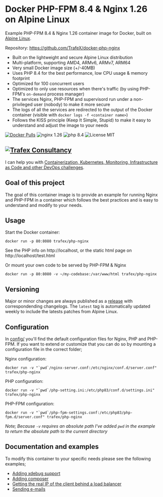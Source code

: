 # Docker PHP-FPM 8.4 & Nginx 1.26 on Alpine Linux
Example PHP-FPM 8.4 & Nginx 1.26 container image for Docker, built on [Alpine Linux](https://www.alpinelinux.org/).

Repository: https://github.com/TrafeX/docker-php-nginx


* Built on the lightweight and secure Alpine Linux distribution
* Multi-platform, supporting AMD4, ARMv6, ARMv7, ARM64
* Very small Docker image size (+/-40MB)
* Uses PHP 8.4 for the best performance, low CPU usage & memory footprint
* Optimized for 100 concurrent users
* Optimized to only use resources when there's traffic (by using PHP-FPM's `on-demand` process manager)
* The services Nginx, PHP-FPM and supervisord run under a non-privileged user (nobody) to make it more secure
* The logs of all the services are redirected to the output of the Docker container (visible with `docker logs -f <container name>`)
* Follows the KISS principle (Keep It Simple, Stupid) to make it easy to understand and adjust the image to your needs

[![Docker Pulls](https://img.shields.io/docker/pulls/trafex/php-nginx.svg)](https://hub.docker.com/r/trafex/php-nginx/)
![nginx 1.26](https://img.shields.io/badge/nginx-1.26-brightgreen.svg)
![php 8.4](https://img.shields.io/badge/php-8.4-brightgreen.svg)
![License MIT](https://img.shields.io/badge/license-MIT-blue.svg)

## [![Trafex Consultancy](https://timdepater.com/logo/mini-logo.png)](https://timdepater.com?mtm_campaign=github)
I can help you with [Containerization, Kubernetes, Monitoring, Infrastructure as Code and other DevOps challenges](https://timdepater.com/?mtm_campaign=github).


## Goal of this project
The goal of this container image is to provide an example for running Nginx and PHP-FPM in a container which follows
the best practices and is easy to understand and modify to your needs.

## Usage

Start the Docker container:

    docker run -p 80:8080 trafex/php-nginx

See the PHP info on http://localhost, or the static html page on http://localhost/test.html

Or mount your own code to be served by PHP-FPM & Nginx

    docker run -p 80:8080 -v ~/my-codebase:/var/www/html trafex/php-nginx

## Versioning
Major or minor changes are always published as a [release](https://github.com/TrafeX/docker-php-nginx/releases) with correspondending changelogs.
The `latest` tag is automatically updated weekly to include the latests patches from Alpine Linux.

## Configuration
In [config/](config/) you'll find the default configuration files for Nginx, PHP and PHP-FPM.
If you want to extend or customize that you can do so by mounting a configuration file in the correct folder;

Nginx configuration:

    docker run -v "`pwd`/nginx-server.conf:/etc/nginx/conf.d/server.conf" trafex/php-nginx

PHP configuration:

    docker run -v "`pwd`/php-setting.ini:/etc/php83/conf.d/settings.ini" trafex/php-nginx

PHP-FPM configuration:

    docker run -v "`pwd`/php-fpm-settings.conf:/etc/php83/php-fpm.d/server.conf" trafex/php-nginx

_Note; Because `-v` requires an absolute path I've added `pwd` in the example to return the absolute path to the current directory_

## Documentation and examples
To modify this container to your specific needs please see the following examples;

* [Adding xdebug support](https://github.com/TrafeX/docker-php-nginx/blob/master/docs/xdebug-support.md)
* [Adding composer](https://github.com/TrafeX/docker-php-nginx/blob/master/docs/composer-support.md)
* [Getting the real IP of the client behind a load balancer](https://github.com/TrafeX/docker-php-nginx/blob/master/docs/real-ip-behind-loadbalancer.md)
* [Sending e-mails](https://github.com/TrafeX/docker-php-nginx/blob/master/docs/sending-emails.md)